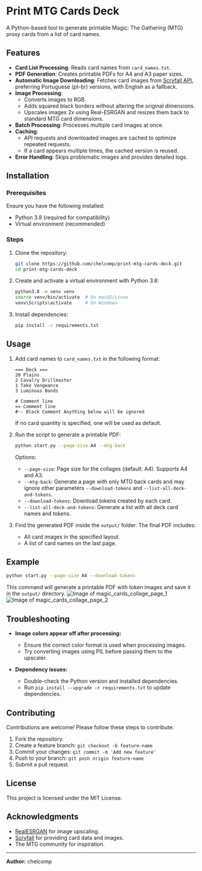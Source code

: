 # Print MTG Cards Deck

A Python-based tool to generate printable Magic: The Gathering (MTG) proxy cards from a list of card names.

## Features

- **Card List Processing**: Reads card names from `card_names.txt`.
- **PDF Generation**: Creates printable PDFs for A4 and A3 paper sizes.
- **Automatic Image Downloading**: Fetches card images from [Scryfall API](https://api.scryfall.com), preferring Portuguese (pt-br) versions, with English as a fallback.
- **Image Processing**:
  - Converts images to RGB.
  - Adds squared black borders without altering the original dimensions.
  - Upscales images 2x using Real-ESRGAN and resizes them back to standard MTG card dimensions.
- **Batch Processing**: Processes multiple card images at once.
- **Caching**:
  - API requests and downloaded images are cached to optimize repeated requests.
  - If a card appears multiple times, the cached version is reused.
- **Error Handling**: Skips problematic images and provides detailed logs.

## Installation

### Prerequisites

Ensure you have the following installed:

- Python 3.8 (required for compatibility)
- Virtual environment (recommended)

### Steps

1. Clone the repository:

   ```bash
   git clone https://github.com/chelcomp/print-mtg-cards-deck.git
   cd print-mtg-cards-deck
   ```

2. Create and activate a virtual environment with Python 3.8:

   ```bash
   python3.8 -m venv venv
   source venv/bin/activate  # On macOS/Linux
   venv\Scripts\activate     # On Windows
   ```

3. Install dependencies:

   ```bash
   pip install -r requirements.txt
   ```

## Usage

1. Add card names to `card_names.txt` in the following format:

   ```
   === Deck ===
   20 Plains
   2 Cavalry Drillmaster
   1 Take Vengeance
   3 Luminous Bonds
   
   # Comment line
   == Comment line
   #-- Block Comment Anything below will be ignored
   ```

   If no card quantity is specified, one will be used as default.

2. Run the script to generate a printable PDF:

   ```bash
   python start.py --page-size A4 --mtg-back
   ```

   Options:

   - `--page-size`: Page size for the collages (default: A4). Supports A4 and A3.
   - `--mtg-back`: Generate a page with only MTG back cards and may ignore other parameters `--download-tokens` and `--list-all-deck-and-tokens`.
   - `--download-tokens`: Download tokens created by each card.
   - `--list-all-deck-and-tokens`: Generate a list with all deck card names and tokens.

3. Find the generated PDF inside the `output/` folder. The final PDF includes:
   - All card images in the specified layout.
   - A list of card names on the last page.

## Example

```bash
python start.py --page-size A4 --download-tokens
```

This command will generate a printable PDF with token images and save it in the `output/` directory.
![Image of magic_cards_collage_page_1](https://github.com/chelcomp/print-mtg-cards-deck/blob/master/example/magic_cards_collage_page_1.png)
![Image of magic_cards_collage_page_2](https://github.com/chelcomp/print-mtg-cards-deck/blob/master/example/magic_cards_collage_page_2.png)

## Troubleshooting

- **Image colors appear off after processing:**

  - Ensure the correct color format is used when processing images.
  - Try converting images using PIL before passing them to the upscaler.

- **Dependency issues:**

  - Double-check the Python version and installed dependencies.
  - Run `pip install --upgrade -r requirements.txt` to update dependencies.

## Contributing

Contributions are welcome! Please follow these steps to contribute:

1. Fork the repository.
2. Create a feature branch: `git checkout -b feature-name`
3. Commit your changes: `git commit -m 'Add new feature'`
4. Push to your branch: `git push origin feature-name`
5. Submit a pull request.

## License

This project is licensed under the MIT License.

## Acknowledgments

- [RealESRGAN](https://github.com/xinntao/Real-ESRGAN) for image upscaling.
- [Scryfall](https://scryfall.com) for providing card data and images.
- The MTG community for inspiration.

---

**Author:** chelcomp

